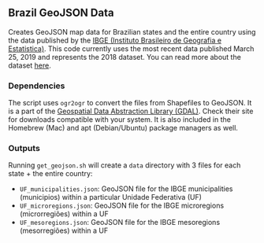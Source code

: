 ## Brazil GeoJSON Data

Creates GeoJSON map data for Brazilian states and the entire country using the data published by the [IBGE (Instituto Brasileiro de Geografia e Estatistica)](http://www.ibge.gov.br/).
This code currently uses the most recent data published March 25, 2019 and represents the 2018 dataset. You can read more about the dataset [here](ftp://geoftp.ibge.gov.br/organizacao_do_territorio/malhas_territoriais/malhas_municipais/municipio_2018/Leia_me_Malha_Digital_2018.pdf).

### Dependencies

The script uses `ogr2ogr` to convert the files from Shapefiles to GeoJSON. It is a part of the [Geospatial Data Abstraction Library (GDAL)](http://www.gdal.org/). Check their site for downloads compatible with your system. It is also included in the Homebrew (Mac) and apt (Debian/Ubuntu) package managers as well.

### Outputs

Running `get_geojson.sh` will create a `data` directory with 3 files for each state + the entire country:
- `UF_municipalities.json`: GeoJSON file for the IBGE municipalities (municipios) within a particular Unidade Federativa (UF)
- `UF_microregions.json`: GeoJSON file for the IBGE microregions (microrregiões) within a UF
- `UF_mesoregions.json`: GeoJSON file for the IBGE mesoregions (mesorregiões) within a UF
